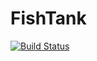 # FishTank

[![Build Status](https://github.com/akjake616/FishTank.jl/actions/workflows/CI.yml/badge.svg?branch=master)](https://github.com/akjake616/FishTank.jl/actions/workflows/CI.yml?query=branch%3Amaster)
